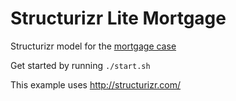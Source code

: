 # Structurizr Lite Mortgage
Structurizr model for the [mortgage case](../mortgage-case-description.md)

Get started by running `./start.sh`

This example uses http://structurizr.com/
